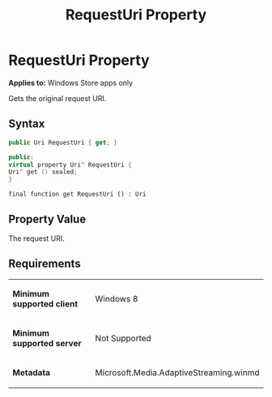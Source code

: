 ﻿---
title: RequestUri Property
TOCTitle: RequestUri Property
ms:assetid: f0c9b71d-227c-4f80-b438-36581e5bd79f
ms:mtpsurl: https://msdn.microsoft.com/en-us/library/JJ822870(v=VS.90)
ms:contentKeyID: 50079624
ms.date: 11/19/2012
mtps_version: v=VS.90
dev_langs:
- csharp
- c++
- jscript
---

# RequestUri Property

**Applies to:** Windows Store apps only

Gets the original request URI.

## Syntax

``` csharp
public Uri RequestUri { get; }
```

``` c++
public:
virtual property Uri^ RequestUri {
Uri^ get () sealed;
}
```

``` jscript
final function get RequestUri () : Uri
```

## Property Value

The request URI.

## Requirements

<table>
<colgroup>
<col style="width: 50%" />
<col style="width: 50%" />
</colgroup>
<tbody>
<tr class="odd">
<td><p><strong>Minimum supported client</strong></p></td>
<td><p>Windows 8</p></td>
</tr>
<tr class="even">
<td><p><strong>Minimum supported server</strong></p></td>
<td><p>Not Supported</p></td>
</tr>
<tr class="odd">
<td><p><strong>Metadata</strong></p></td>
<td><p>Microsoft.Media.AdaptiveStreaming.winmd</p></td>
</tr>
</tbody>
</table>

